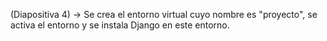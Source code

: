 (Diapositiva 4) -> Se crea el entorno virtual cuyo nombre es "proyecto", se activa el entorno y se instala Django en este entorno.